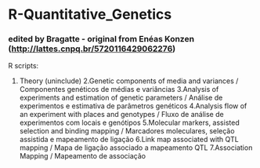 # R-Quantitative_Genetics
### edited by Bragatte - original from Enéas Konzen (http://lattes.cnpq.br/5720116429062276)

R scripts:
1. Theory (uninclude)
2.Genetic components of media and variances                     / Componentes genéticos de médias e variâncias
3.Analysis of experiments and estimation of genetic parameters  / Análise de experimentos e estimativa de parâmetros genéticos
4.Analysis flow of an experiment with places and genotypes      / Fluxo de análise de experimentos com locais e genótipos
5.Molecular markers, assisted selection and binding mapping     / Marcadores moleculares, seleção assistida e mapeamento de ligação
6.Link map associated with QTL mapping                          / Mapa de ligação associado a mapeamento QTL
7.Association Mapping                                           / Mapeamento de associação
